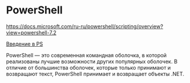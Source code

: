 # PowerShell

https://docs.microsoft.com/ru-ru/powershell/scripting/overview?view=powershell-7.2

[Введение в PS](https://docs.microsoft.com/ru-ru/powershell/scripting/learn/ps101/00-introduction?view=powershell-7.2)

PowerShell — это современная командная оболочка, в которой реализованы  лучшие возможности других популярных оболочек. В отличие от большинства  оболочек, которые только принимают и возвращают текст, PowerShell  принимает и возвращает объекты .NET. 



